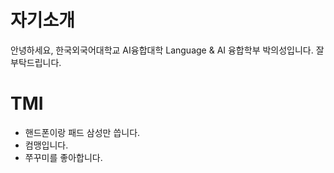 # 자기소개

안녕하세요, 한국외국어대학교 AI융합대학 Language & AI 융합학부 박의성입니다.
잘 부탁드립니다.

# TMI
- 핸드폰이랑 패드 삼성만 씁니다.
- 컴맹입니다.
- 쭈꾸미를 좋아합니다.
